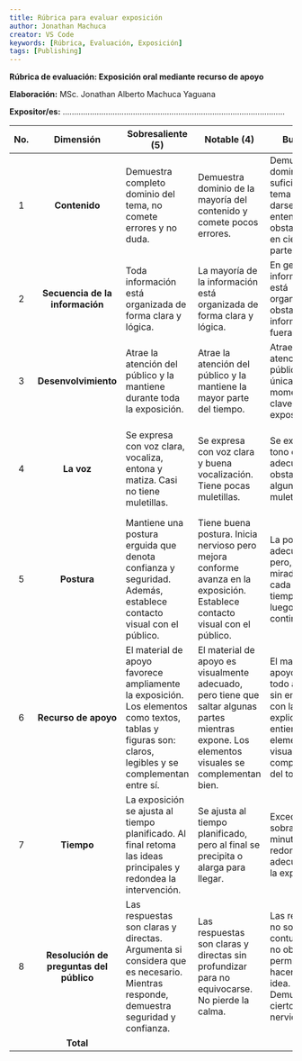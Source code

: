 ```yaml
---
title: Rúbrica para evaluar exposición
author: Jonathan Machuca
creator: VS Code
keywords: [Rúbrica, Evaluación, Exposición]
tags: [Publishing]
---
```


**Rúbrica de evaluación: Exposición oral mediante recurso de apoyo**

**Elaboración:** MSc. Jonathan Alberto Machuca Yaguana

**Expositor/es:** ..................................................................................................

| **No.** |              **Dimensión**              | **Sobresaliente (5)**                                                                                                                                         | **Notable (4)**                                                                                                                                  | **Bueno (3)**                                                                                                                                  | **Regular (2)**                                                                                                                   | **Insuficiente (1)**                                                                                                           |
|:-------:|:---------------------------------------:|---------------------------------------------------------------------------------------------------------------------------------------------------------------|--------------------------------------------------------------------------------------------------------------------------------------------------|------------------------------------------------------------------------------------------------------------------------------------------------|--------------------------------------------------------------------------------------------------------------------------         |-----------------------------------------------------------------------------------------------------------------------         |
|    1    |              **Contenido**              | Demuestra completo dominio del tema, no comete errores y no duda.                                                                                             | Demuestra dominio de la mayoría del contenido y comete pocos errores.                                                                            | Demuestra el dominio suficiente del tema para darse a entender. No obstante, duda en ciertas partes.                                           | Tiene algunas inconsistencias teóricas en el contenido. Duda en reiteradas ocasiones.                                             | No tiene dominio del tema y rectifica continuamente. Duda a lo largo de toda la exposición.                                    |
|    2    |     **Secuencia de la información**     | Toda información está organizada de forma clara y lógica.                                                                                                     | La mayoría de la información está organizada de forma clara y lógica.                                                                            | En general, la información está organizada, no obstante, existe información fuera de lugar.                                                    | No existe un plan claro sobre la estructura y organización de la información.                                                     | La información aparece de forma dispersa y carece de secuencia.                                                                |
|    3    |           **Desenvolvimiento**          | Atrae la atención del público y la mantiene durante toda la exposición.                                                                                       | Atrae la atención del público y la mantiene la mayor parte del tiempo.                                                                           | Atrae la atención del público únicamente en momentos clave de la exposición.                                                                   | Tiene problemas para conseguir y mantener la atención del público.                                                                | No consigue captar la atención del público.                                                                                    |
|    4    |                **La voz**               | Se expresa con voz clara, vocaliza, entona y matiza. Casi no tiene muletillas.                                                                                | Se expresa con voz clara y buena vocalización. Tiene pocas muletillas.                                                                           | Se expresa con tono de voz adecuado, no obstante, tiene algunas muletillas.                                                                    | Cuesta entender algunas frases y desarrolla un discurso plano. Es poco consciente de sus muletillas.                              | No se entiende la mayoría de frases y rectifica constantemente. Se traba al hablar.                                            |
|    5    |               **Postura**               | Mantiene una postura erguida que denota confianza y seguridad. Además, establece contacto visual con el público.                                              | Tiene buena postura. Inicia nervioso pero mejora conforme avanza en la exposición. Establece contacto visual con el público.                     | La postura es adecuada, pero, desvía la mirada al vacío cada cierto tiempo para luego continuar.                                               | La postura no es adecuada. Desvía la mirada al vacío constante o prefiere no establecer contacto visual con el público.           | Tiene mala postura. Desvía la mirada al vacío y no establece contacto visual con el público.                                   |
|    6    |           **Recurso de apoyo**          | El material de apoyo favorece ampliamente la exposición. Los elementos como textos, tablas y figuras son: claros, legibles y se complementan entre sí.        | El material de apoyo es visualmente adecuado, pero tiene que saltar algunas partes mientras expone. Los elementos visuales se complementan bien. | El material de apoyo no es del todo adecuado, sin embargo, con la explicación se entiende. Los elementos visuales no se complementan del todo. | El material de apoyo contribuye parcialmente al desarrollo de la exposición. Los elementos visuales no se complementan del todo.  | Los recursos de apoyo no favorecen la exposición. Cambia de recurso constantemente. Los elementos visuales no se complementan. |
|    7    |                **Tiempo**               | La exposición se ajusta al tiempo planificado. Al final retoma las ideas principales y redondea la intervención.                                              | Se ajusta al tiempo planificado, pero al final se precipita o alarga para llegar.                                                                | Excede o le sobran algunos minutos. No redondea adecuadamente la exposición.                                                                   | Solicita tiempo para completar la exposición. Se precipita o alarga al final.                                                     | Excesivamente largo o insuficiente para desarrollar adecuadamente el tema de exposición.                                       |
|    8    | **Resolución de preguntas del público** | Las respuestas son claras y directas. Argumenta si considera que es necesario. Mientras responde, demuestra seguridad y confianza.                            | Las respuestas son claras y directas sin profundizar para no equivocarse. No pierde la calma.                                                    | Las respuestas no son contundentes, no obstante, permite hacerse una idea. Demuestra cierto nerviosismo.                                       | Las respuestas no son claras. Demuestra duda y poca seguridad.                                                                    | Las respuestas no corresponden a las preguntas. Demuestra duda e inseguridad.                                                  |
|         |                **Total**                |                                                                                                                                                               |                                                                                                                                                  |                                                                                                                                                |                                                                                                                                   |                                                                                                                                |
